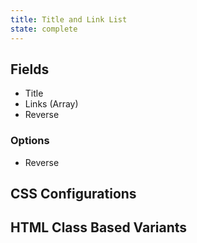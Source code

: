 ```yaml
---
title: Title and Link List
state: complete
---
```


## Fields

- Title
- Links (Array)
- Reverse

### Options

- Reverse

## CSS Configurations

## HTML Class Based Variants
